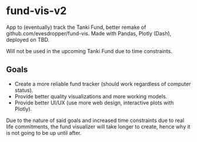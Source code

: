 # fund-vis-v2
App to (eventually) track the Tanki Fund, better remake of github.com/evesdropper/fund-vis. Made with Pandas, Plotly (Dash), deployed on TBD.

Will not be used in the upcoming Tanki Fund due to time constraints.

## Goals
- Create a more reliable fund tracker (should work regardless of computer status).
- Provide better quality visualizations and more working models.
- Provide better UI/UX (use more web design, interactive plots with Plotly).

Due to the nature of said goals and increased time constraints due to real life commitments, the fund visualizer will take longer to create, hence why it is not going to be up until after.
